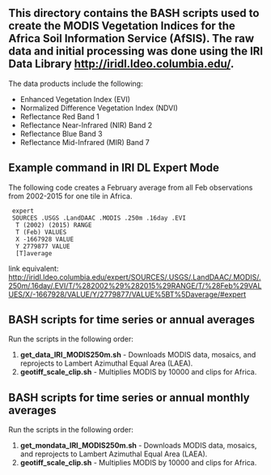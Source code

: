 ## This directory contains the BASH scripts used to create the MODIS Vegetation Indices for the Africa Soil Information Service (AfSIS). The raw data and initial processing was done using the IRI Data Library http://iridl.ldeo.columbia.edu/.

The data products include the following:
* Enhanced Vegetation Index (EVI)
* Normalized Difference Vegetation Index (NDVI)
* Reflectance Red Band 1
* Reflectance Near-Infrared (NIR) Band 2
* Reflectance Blue Band 3
* Reflectance Mid-Infrared (MIR) Band 7

## Example command in IRI DL Expert Mode
The following code creates a February average from all Feb observations from 2002-2015 for one tile in Africa. 
```
 expert
 SOURCES .USGS .LandDAAC .MODIS .250m .16day .EVI
  T (2002) (2015) RANGE
  T (Feb) VALUES
  X -1667928 VALUE
  Y 2779877 VALUE
  [T]average
```
link equivalent: http://iridl.ldeo.columbia.edu/expert/SOURCES/.USGS/.LandDAAC/.MODIS/.250m/.16day/.EVI/T/%282002%29%282015%29RANGE/T/%28Feb%29VALUES/X/-1667928/VALUE/Y/2779877/VALUE%5BT%5Daverage/#expert

## BASH scripts for time series or annual averages
Run the scripts in the following order:
1. **get_data_IRI_MODIS250m.sh** - Downloads MODIS data, mosaics, and reprojects to Lambert Azimuthal Equal Area (LAEA). </br>
2. **geotiff_scale_clip.sh** - Multiplies MODIS by 10000 and clips for Africa. </br>


## BASH scripts for time series or annual monthly averages
Run the scripts in the following order:
1. **get_mondata_IRI_MODIS250m.sh** - Downloads MODIS data, mosaics, and reprojects to Lambert Azimuthal Equal Area (LAEA).
2. **geotiff_scale_clip.sh** - Multiplies MODIS by 10000 and clips for Africa.

